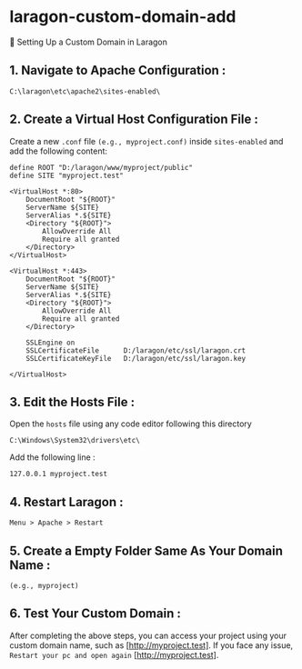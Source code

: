 # laragon-custom-domain-add
🚀 Setting Up a Custom Domain in Laragon

## **1. Navigate to Apache Configuration :**  
```plaintext
C:\laragon\etc\apache2\sites-enabled\
```
## **2. Create a Virtual Host Configuration File :**

Create a new `.conf` file `(e.g., myproject.conf)` inside `sites-enabled` and add the following content:
```plaintext
define ROOT "D:/laragon/www/myproject/public"
define SITE "myproject.test"

<VirtualHost *:80> 
    DocumentRoot "${ROOT}"
    ServerName ${SITE}
    ServerAlias *.${SITE}
    <Directory "${ROOT}">
        AllowOverride All
        Require all granted
    </Directory>
</VirtualHost>

<VirtualHost *:443>
    DocumentRoot "${ROOT}"
    ServerName ${SITE}
    ServerAlias *.${SITE}
    <Directory "${ROOT}">
        AllowOverride All
        Require all granted
    </Directory>

    SSLEngine on
    SSLCertificateFile      D:/laragon/etc/ssl/laragon.crt
    SSLCertificateKeyFile   D:/laragon/etc/ssl/laragon.key
 
</VirtualHost>
```
## **3. Edit the Hosts File :**
Open the `hosts` file using any code editor following this directory

```plaintext
C:\Windows\System32\drivers\etc\
```
Add the following line :
```plaintext
127.0.0.1 myproject.test
```
## **4. Restart Laragon :**
`Menu > Apache > Restart`

## **5. Create a Empty Folder Same As Your Domain Name :**
`(e.g., myproject)`

## **6. Test Your Custom Domain :**
After completing the above steps, you can access your project using your custom domain name, such as [http://myproject.test].
If you face any issue, `Restart your pc and open again` [http://myproject.test].
